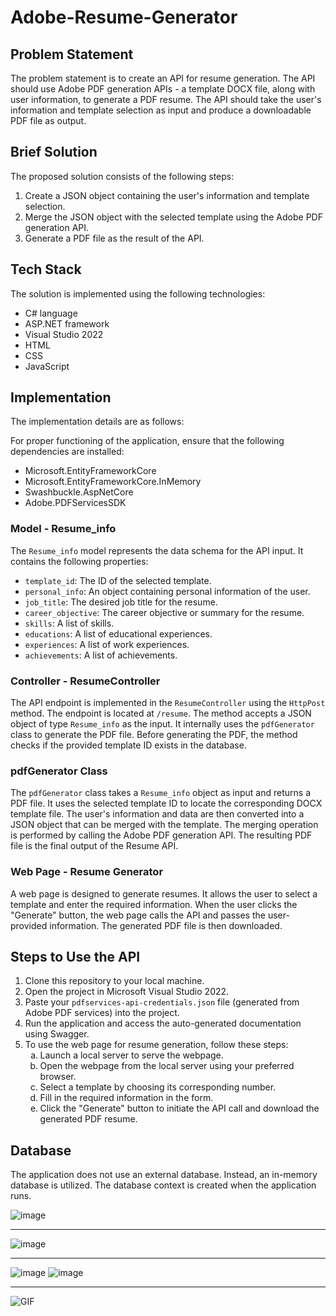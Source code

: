 # Adobe-Resume-Generator


 <h2>Problem Statement</h2>
  <p>The problem statement is to create an API for resume generation. The API should use Adobe PDF generation APIs - a template DOCX file, along with user information, to generate a PDF resume. The API should take the user's information and template selection as input and produce a downloadable PDF file as output.</p>

  <h2>Brief Solution</h2>
  <p>The proposed solution consists of the following steps:</p>
  <ol>
    <li>Create a JSON object containing the user's information and template selection.</li>
    <li>Merge the JSON object with the selected template using the Adobe PDF generation API.</li>
    <li>Generate a PDF file as the result of the API.</li>
  </ol>

  <h2>Tech Stack</h2>
  <p>The solution is implemented using the following technologies:</p>
  <ul>
    <li>C# language</li>
    <li>ASP.NET framework</li>
    <li>Visual Studio 2022</li>
    <li>HTML</li>
    <li>CSS</li>
    <li>JavaScript</li>
  </ul>

  <h2>Implementation</h2>
  <p>The implementation details are as follows:</p>

  <p>For proper functioning of the application, ensure that the following dependencies are installed:</p>
    <ul>
        <li>Microsoft.EntityFrameworkCore</li>
        <li>Microsoft.EntityFrameworkCore.InMemory</li>
        <li>Swashbuckle.AspNetCore</li>
        <li>Adobe.PDFServicesSDK</li>
    </ul>

  <h3>Model - Resume_info</h3>
  <p>The <code>Resume_info</code> model represents the data schema for the API input. It contains the following properties:</p>
  <ul>
    <li><code>template_id</code>: The ID of the selected template.</li>
    <li><code>personal_info</code>: An object containing personal information of the user.</li>
    <li><code>job_title</code>: The desired job title for the resume.</li>
    <li><code>career_objective</code>: The career objective or summary for the resume.</li>
    <li><code>skills</code>: A list of skills.</li>
    <li><code>educations</code>: A list of educational experiences.</li>
    <li><code>experiences</code>: A list of work experiences.</li>
    <li><code>achievements</code>: A list of achievements.</li>
  </ul>

  <h3>Controller - ResumeController</h3>
  <p>The API endpoint is implemented in the <code>ResumeController</code> using the <code>HttpPost</code> method. The endpoint is located at <code>/resume</code>. The method accepts a JSON object of type <code>Resume_info</code> as the input. It internally uses the <code>pdfGenerator</code> class to generate the PDF file. Before generating the PDF, the method checks if the provided template ID exists in the database.</p>

  <h3>pdfGenerator Class</h3>
  <p>The <code>pdfGenerator</code> class takes a <code>Resume_info</code> object as input and returns a PDF file. It uses the selected template ID to locate the corresponding DOCX template file. The user's information and data are then converted into a JSON object that can be merged with the template. The merging operation is performed by calling the Adobe PDF generation API. The resulting PDF file is the final output of the Resume API.</p>

  <h3>Web Page - Resume Generator</h3>
  <p>A web page is designed to generate resumes. It allows the user to select a template and enter the required information. When the user clicks the "Generate" button, the web page calls the API and passes the user-provided information. The generated PDF file is then downloaded.</p>

  <h2>Steps to Use the API</h2>
  <ol>
    <li>Clone this repository to your local machine.</li>
    <li>Open the project in Microsoft Visual Studio 2022.</li>
    <li>Paste your <code>pdfservices-api-credentials.json</code> file (generated from Adobe PDF services) into the project.</li>
    <li>Run the application and access the auto-generated documentation using Swagger.</li>
    <li>To use the web page for resume generation, follow these steps:
      <ol type="a">
        <li>Launch a local server to serve the webpage.</li>
        <li>Open the webpage from the local server using your preferred browser.</li>
        <li>Select a template by choosing its corresponding number.</li>
        <li>Fill in the required information in the form.</li>
        <li>Click the "Generate" button to initiate the API call and download the generated PDF resume.</li>
      </ol>
    </li>
  </ol>
  
  <h2>Database</h2>
  <p>The application does not use an external database. Instead, an in-memory database is utilized. The database context is created when the application runs.</p>


![image](https://github.com/Pranay-Pandey/Adobe-Resume-Generator/assets/79053599/30b37edf-8692-495c-aad5-b64f9565e272)
<hr>

![image](https://github.com/Pranay-Pandey/Adobe-Resume-Generator/assets/79053599/31469298-7868-442e-ac28-ba0583b938e7)
<hr>

![image](https://github.com/Pranay-Pandey/Adobe-Resume-Generator/assets/79053599/97902567-ddf5-4eca-a939-2f98cd384aa2)
![image](https://github.com/Pranay-Pandey/Adobe-Resume-Generator/assets/79053599/e678633c-d91a-4e2f-816d-5529bf0c6d20)

<hr>

![GIF](https://github.com/Pranay-Pandey/Adobe-Resume-Generator/assets/79053599/4d393ce8-73ed-4e52-8ec4-2ff3af4093f4)

